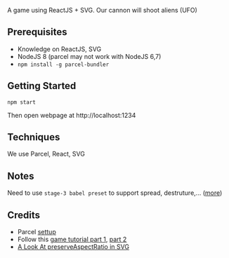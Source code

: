A game using ReactJS + SVG. Our cannon will shoot aliens (UFO)

## Prerequisites
- Knowledge on ReactJS, SVG
- NodeJS 8 (parcel may not work with NodeJS 6,7)
- `npm install -g parcel-bundler`

## Getting Started
```
npm start
```
Then open webpage at http://localhost:1234

## Techniques
We use Parcel, React, SVG

## Notes
Need to use `stage-3 babel preset` to support spread, destruture,... ([more](https://github.com/parcel-bundler/parcel/issues/304))

## Credits
- Parcel [settup](https://scotch.io/tutorials/setting-up-a-react-project-with-parcel)
- Follow this [game tutorial part 1](https://auth0.com/blog/developing-games-with-react-redux-and-svg-part-1/), [part 2](https://auth0.com/blog/developing-games-with-react-redux-and-svg-part-2)
- [A Look At preserveAspectRatio in SVG](https://codepen.io/jonitrythall/post/preserveaspectratio-in-svg)
